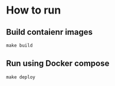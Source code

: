 # How to run 

## Build contaienr images

```
make build
```

## Run using Docker compose

```
make deploy
```